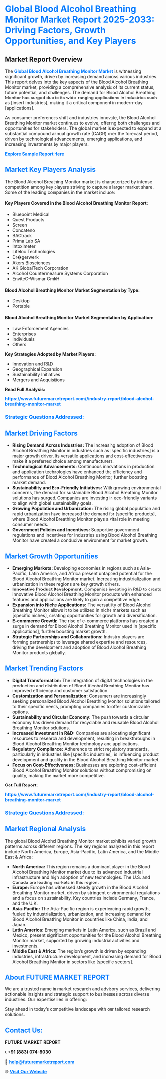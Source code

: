 <h1 style="color: #007BFF;">Global Blood Alcohol Breathing Monitor Market Report 2025-2033: Driving Factors, Growth Opportunities, and Key Players</h1>

<section id="overview">
<h2>Market Report Overview</h2>
<p>The <a href="https://www.futuremarketreport.com//industry-report/blood-alcohol-breathing-monitor-market" style="color: #007BFF; text-decoration: none;"><strong>Global Blood Alcohol Breathing Monitor Market</strong></a> is witnessing significant growth, driven by increasing demand across various industries. This report delves into the key aspects of the Blood Alcohol Breathing Monitor market, providing a comprehensive analysis of its current status, future potential, and challenges. The demand for Blood Alcohol Breathing Monitor has surged due to its wide-ranging applications in industries such as [insert industries], making it a critical component in modern-day [applications].</p>
<p>As consumer preferences shift and industries innovate, the Blood Alcohol Breathing Monitor market continues to evolve, offering both challenges and opportunities for stakeholders. The global market is expected to expand at a substantial compound annual growth rate (CAGR) over the forecast period, driven by technological advancements, emerging applications, and increasing investments by major players.</p>
</section>

<section id="overview">
<p><a href="https://www.futuremarketreport.com//request-sample/reportId=78766" style="color: #007BFF; text-decoration: none;"><strong>Explore Sample Report Here</strong></a></p>
</section>

<section id="key-players">
<h2 style="color: #007BFF;">Market Key Players Analysis</h2>
<p>The Blood Alcohol Breathing Monitor market is characterized by intense competition among key players striving to capture a larger market share. Some of the leading companies in the market include:</p>
<h4>Key Players Covered in the Blood Alcohol Breathing Monitor Report:</h4>
<ul><li>Bluepoint Medical</li><li>Quest Products</li><li>Screen</li><li>Concateno</li><li>BACtrack</li><li>Prima Lab SA</li><li>Intoximeter</li><li>Lifeloc Technologies</li><li>Dr�gerwerk</li><li>Akers Biosciences</li><li>AK GlobalTech Corporation</li><li>Alcohol Countermeasure Systems Corporation</li><li>EnviteC-Wismar GmbH</li></ul>
<h4>Blood Alcohol Breathing Monitor Market Segmentation by Type:</h4>
<ul><li>Desktop</li><li>Portable</li></ul>

<h4>Blood Alcohol Breathing Monitor Market Segmentation by Application:</h4>
<ul><li>Law Enforcement Agencies</li><li>Enterprises</li><li>Individuals</li><li>Others</li></ul>
<p><strong>Key Strategies Adopted by Market Players:</strong></p>
<ul>
<li>Innovation and R&D</li>
<li>Geographical Expansion</li>
<li>Sustainability Initiatives</li>
<li>Mergers and Acquisitions</li>
</ul>
</section>

<section>
<p><strong>Read Full Analysis: </strong></p><a href="https://www.futuremarketreport.com//industry-report/blood-alcohol-breathing-monitor-market" style="color: #007BFF; text-decoration: none;"><strong>https://www.futuremarketreport.com//industry-report/blood-alcohol-breathing-monitor-market</strong></a>
<h3 style="color: #007BFF;">Strategic Questions Addressed:</h3>
</section>

<section id="driving-factors">
<h2 style="color: #007BFF;">Market Driving Factors</h2>
<ul>
<li><strong>Rising Demand Across Industries:</strong> The increasing adoption of Blood Alcohol Breathing Monitor in industries such as [specific industries] is a major growth driver. Its versatile applications and cost-effectiveness make it a preferred choice among manufacturers.</li>
<li><strong>Technological Advancements:</strong> Continuous innovations in production and application technologies have enhanced the efficiency and performance of Blood Alcohol Breathing Monitor, further boosting market demand.</li>
<li><strong>Sustainability and Eco-Friendly Initiatives:</strong> With growing environmental concerns, the demand for sustainable Blood Alcohol Breathing Monitor solutions has surged. Companies are investing in eco-friendly variants to align with global sustainability goals.</li>
<li><strong>Growing Population and Urbanization:</strong> The rising global population and rapid urbanization have increased the demand for [specific products], where Blood Alcohol Breathing Monitor plays a vital role in meeting consumer needs.</li>
<li><strong>Government Policies and Incentives:</strong> Supportive government regulations and incentives for industries using Blood Alcohol Breathing Monitor have created a conducive environment for market growth.</li>
</ul>
</section>

<section id="growth-opportunities">
<h2 style="color: #007BFF;">Market Growth Opportunities</h2>
<ul>
<li><strong>Emerging Markets:</strong> Developing economies in regions such as Asia-Pacific, Latin America, and Africa present untapped potential for the Blood Alcohol Breathing Monitor market. Increasing industrialization and urbanization in these regions are key growth drivers.</li>
<li><strong>Innovative Product Development:</strong> Companies investing in R&D to create innovative Blood Alcohol Breathing Monitor products with enhanced features and applications are likely to gain a competitive edge.</li>
<li><strong>Expansion into Niche Applications:</strong> The versatility of Blood Alcohol Breathing Monitor allows it to be utilized in niche markets such as [specific niches], creating opportunities for growth and diversification.</li>
<li><strong>E-commerce Growth:</strong> The rise of e-commerce platforms has created a surge in demand for Blood Alcohol Breathing Monitor used in [specific applications], further boosting market growth.</li>
<li><strong>Strategic Partnerships and Collaborations:</strong> Industry players are forming partnerships to leverage shared expertise and resources, driving the development and adoption of Blood Alcohol Breathing Monitor products globally.</li>
</ul>
</section>

<section id="trending-factors">
<h2 style="color: #007BFF;">Market Trending Factors</h2>
<ul>
<li><strong>Digital Transformation:</strong> The integration of digital technologies in the production and distribution of Blood Alcohol Breathing Monitor has improved efficiency and customer satisfaction.</li>
<li><strong>Customization and Personalization:</strong> Consumers are increasingly seeking personalized Blood Alcohol Breathing Monitor solutions tailored to their specific needs, prompting companies to offer customizable options.</li>
<li><strong>Sustainability and Circular Economy:</strong> The push towards a circular economy has driven demand for recyclable and reusable Blood Alcohol Breathing Monitor solutions.</li>
<li><strong>Increased Investment in R&D:</strong> Companies are allocating significant resources to research and development, resulting in breakthroughs in Blood Alcohol Breathing Monitor technology and applications.</li>
<li><strong>Regulatory Compliance:</strong> Adherence to strict regulatory standards, particularly in industries like [specific industries], is influencing product development and quality in the Blood Alcohol Breathing Monitor market.</li>
<li><strong>Focus on Cost-Effectiveness:</strong> Businesses are exploring cost-efficient Blood Alcohol Breathing Monitor solutions without compromising on quality, making the market more competitive.</li>
</ul>
</section>

<section>
<p><strong>Get Full Report: </strong></p><a href="https://www.futuremarketreport.com//industry-report/blood-alcohol-breathing-monitor-market" style="color: #007BFF; text-decoration: none;"><strong>https://www.futuremarketreport.com//industry-report/blood-alcohol-breathing-monitor-market</strong></a>
<h3 style="color: #007BFF;">Strategic Questions Addressed:</h3>
</section>


<section id="regional-analysis">
<h2 style="color: #007BFF;">Market Regional Analysis</h2>
<p>The global Blood Alcohol Breathing Monitor market exhibits varied growth patterns across different regions. The key regions analyzed in this report include North America, Europe, Asia-Pacific, Latin America, and the Middle East & Africa:</p>
<ul>
<li><strong>North America:</strong> This region remains a dominant player in the Blood Alcohol Breathing Monitor market due to its advanced industrial infrastructure and high adoption of new technologies. The U.S. and Canada are leading markets in this region.</li>
<li><strong>Europe:</strong> Europe has witnessed steady growth in the Blood Alcohol Breathing Monitor market, driven by stringent environmental regulations and a focus on sustainability. Key countries include Germany, France, and the U.K.</li>
<li><strong>Asia-Pacific:</strong> The Asia-Pacific region is experiencing rapid growth, fueled by industrialization, urbanization, and increasing demand for Blood Alcohol Breathing Monitor in countries like China, India, and Japan.</li>
<li><strong>Latin America:</strong> Emerging markets in Latin America, such as Brazil and Mexico, present significant opportunities for the Blood Alcohol Breathing Monitor market, supported by growing industrial activities and investments.</li>
<li><strong>Middle East & Africa:</strong> The region’s growth is driven by expanding industries, infrastructure development, and increasing demand for Blood Alcohol Breathing Monitor in sectors like [specific sectors].</li>
</ul>
</section>

<footer>
<h2 style="color: #007BFF;">About FUTURE MARKET REPORT</h2>
<p>We are a trusted name in market research and advisory services, delivering actionable insights and strategic support to businesses across diverse industries. Our expertise lies in offering:</p>

<p>Stay ahead in today’s competitive landscape with our tailored research solutions.</p>

<h2 style="color: #007BFF;">Contact Us:</h2>
<p><strong>FUTURE MARKET REPORT</strong></p>
<p>📞 <strong>+91 (883) 074-8030</strong></p>
<p>📧 <strong><a href="mailto:help@futuremarketreport.com" style="color: #007BFF;">help@futuremarketreport.com</a></strong></p>
<p>🌐 <strong><a href="https://www.futuremarketreport.com/" style="color: #007BFF;">Visit Our Website</a></strong></p>
</footer>